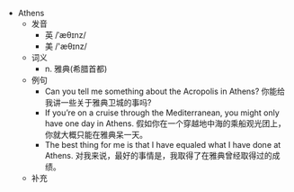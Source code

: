 - Athens
  - 发音
    - 英 /ˈæθɪnz/
    - 美 /'æθɪnz/
  - 词义
    - n. 雅典(希腊首都)
  - 例句
    - Can you tell me something about the Acropolis in Athens? 你能给我讲一些关于雅典卫城的事吗?
    - If you’re on a cruise through the Mediterranean, you might only have one day in Athens. 假如你在一个穿越地中海的乘船观光团上，你就大概只能在雅典呆一天。
    - The best thing for me is that I have equaled what I have done at Athens. 对我来说，最好的事情是，我取得了在雅典曾经取得过的成绩。
  - 补充